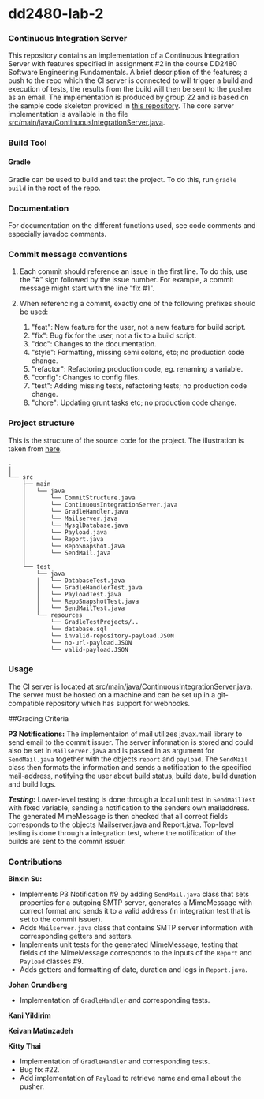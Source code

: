 # dd2480-lab-2
### Continuous Integration Server
This repository contains an implementation of a Continuous Integration Server with features specified in assignment 
\#2 in the course DD2480 Software Engineering Fundamentals. A brief description of the features; a push to the repo which 
the CI server is connected to will trigger a build and execution of tests, the results from the build will then be sent 
to the pusher as an email. The implementation is produced by group 22 and is based on the sample code skeleton provided in 
[this repository](https://github.com/KTH-DD2480/smallest-java-ci). The core server implementation is available in the 
file [src/main/java/ContinuousIntegrationServer.java](src/main/java/ContinuousIntegrationServer.java).

### Build Tool
 
#### Gradle
Gradle can be used to build and test the project. To do this, run `gradle build` in the root of the repo. 

### Documentation
For documentation on the different functions used, see code comments and especially javadoc comments. 

### Commit message conventions
1. Each commit should reference an issue in the first line. To do this, use the "#" sign followed by the issue number. For example, a commit message might start with the line "fix #1". 

2. When referencing a commit, exactly one of the following prefixes should be used: 
    1. "feat": New feature for the user, not a new feature for build script.
    1. "fix": Bug fix for the user, not a fix to a build script.
    1. "doc": Changes to the documentation.
    1. "style": Formatting, missing semi colons, etc; no production code change.
    1. "refactor": Refactoring production code, eg. renaming a variable.
    1. "config": Changes to config files.
    1. "test": Adding missing tests, refactoring tests; no production code change.
    1. "chore": Updating grunt tasks etc; no production code change.


 ### Project structure
 This is the structure of the source code for the project. The illustration is taken from [here](https://stackoverflow.com/questions/41638654/java-project-folder-structure-in-intellij-idea).
 ```
 .
 │  
 └── src
     ├── main
     │   └── java 
     │       └── CommitStructure.java
     │       └── ContinuousIntegrationServer.java
     │       └── GradleHandler.java  
     │       └── Mailserver.java
     │       └── MysqlDatabase.java
     │       └── Payload.java
     │       └── Report.java
     │       └── RepoSnapshot.java
     │       └── SendMail.java
     │   
     └── test
         └── java
         │   └── DatabaseTest.java
         │   └── GradleHandlerTest.java
         │   └── PayloadTest.java
         │   └── RepoSnapshotTest.java
         │   └── SendMailTest.java
         └── resources
             └── GradleTestProjects/..
             └── database.sql
             └── invalid-repository-payload.JSON
             └── no-url-payload.JSON
             └── valid-payload.JSON
 
 ```

### Usage
The CI server is located at [src/main/java/ContinuousIntegrationServer.java](src/main/java/ContinuousIntegrationServer.java). 
The server must be hosted on a machine and can be set up in a git-compatible repository which has support for webhooks.  

 ##Grading Criteria
 
 **P3 Notifications:**  The implementaion of mail utilizes javax.mail library to send email to the commit issuer.
 The server information is stored and could also be set in `Mailserver.java` and is passed in as argument for `SendMail.java`
 together with the objects `report` and `payload`. The `SendMail` class then formats the information and sends a notification to
 the specified mail-address, notifying the user about build status, build date, build duration and build logs.
 
 ***Testing:*** Lower-level testing is done through a local unit test in `SendMailTest` with fixed variable, sending a notification
 to the senders own mailaddress. The generated MimeMessage is then checked that all correct fields corresponds to the objects Mailserver.java and Report.java.
 Top-level testing is done through a integration test, where the notification of the builds are sent to the commit issuer.

### Contributions

 **Binxin Su:** 
 - Implements P3 Notification #9 by adding `SendMail.java` class that sets properties for a outgoing SMTP server, 
 generates a MimeMessage with correct format and sends it to a valid address (in integration test that is set to the commit issuer).
 - Adds `Mailserver.java` class that contains SMTP server information with corresponding getters and setters.
 - Implements unit tests for the generated MimeMessage, testing that fields of the MimeMessage corresponds to the inputs of the `Report` and 
  `Payload` classes #9.
  - Adds getters and formatting of date, duration and logs in `Report.java`.

**Johan Grundberg**
- Implementation of `GradleHandler` and corresponding tests.

**Kani Yildirim**

**Keivan Matinzadeh**

**Kitty Thai**
- Implementation of `GradleHandler` and corresponding tests.
- Bug fix #22.
- Add implementation of `Payload` to retrieve name and email about the pusher.


 



